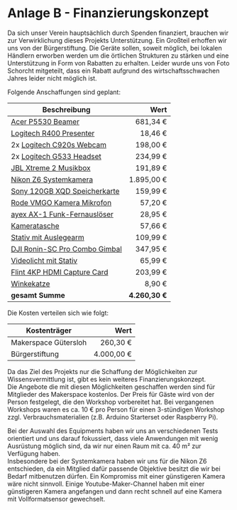 # Anlage B - Finanzierungskonzept

Da sich unser Verein hauptsächlich durch Spenden finanziert, brauchen wir zur Verwirklichung dieses Projekts Unterstützung. Ein Großteil erhoffen wir uns von der Bürgerstiftung. Die Geräte sollen, soweit möglich, bei lokalen Händlern erworben werden um die örtlichen Strukturen zu stärken und eine Unterstützung in Form von Rabatten zu erhalten. Leider wurde uns von Foto Schorcht mitgeteilt, dass ein Rabatt aufgrund des wirtschaftsschwachen Jahres leider nicht möglich ist.

Folgende Anschaffungen sind geplant:

| Beschreibung                        |           Wert |
| ----------------------------------- | -------------: |
| [Acer P5530 Beamer][1]              |       681,34 € |
| [Logitech R400 Presenter][2]        |        18,46 € |
| 2x [Logitech C920s Webcam][3]       |       198,00 € |
| 2x [Logitech G533 Headset][4]       |       234,99 € |
| [JBL Xtreme 2 Musikbox][5]          |       191,89 € |
| [Nikon Z6 Systemkamera][6]          |     1.895,00 € |
| [Sony 120GB XQD Speicherkarte][7]   |       159,99 € |
| [Rode VMGO Kamera Mikrofon][8]      |        57,20 € |
| [ayex AX-1 Funk-Fernauslöser][9]    |        28,95 € |
| [Kameratasche][10]                  |        57,66 € |
| [Stativ mit Auslegearm][11]         |       109,99 € |
| [DJI Ronin-SC Pro Combo Gimbal][12] |       347,95 € |
| [Videolicht mit Stativ][13]         |        65,99 € |
| [Flint 4KP HDMI Capture Card][14]   |       203,99 € |
| [Winkekatze][15]                    |         8,90 € |
| **gesamt Summe**                    | **4.260,30 €** |

Die Kosten verteilen sich wie folgt:

| Kostenträger         |       Wert |
| -------------------- | ---------: |
| Makerspace Gütersloh |   260,30 € |
| Bürgerstiftung       | 4.000,00 € |

Da das Ziel des Projekts nur die Schaffung der Möglichkeiten zur Wissensvermittlung ist, gibt es kein weiteres  Finanzierungskonzept.  
Die Angebote die mit diesen Möglichkeiten geschaffen werden sind für Mitglieder des Makerspace kostenlos. Der Preis für Gäste wird von der Person festgelegt, die den Workshop vorbereitet hat. Bei vergangenen Workshops waren es ca. 10 € pro Person für einen 3-stündigen Workshop zzgl. Verbrauchsmaterialien (z.B. Arduino Starterset oder Raspberry Pi).

Bei der Auswahl des Equipments haben wir uns an verschiedenen Tests orientiert und uns darauf fokussiert, dass viele Anwendungen mit wenig Ausrüstung möglich sind, da wir nur einen Raum mit ca. 40 m² zur Verfügung haben.  
Insbesondere bei der Systemkamera haben wir uns für die Nikon Z6 entschieden, da ein Mitglied dafür passende Objektive besitzt die wir bei Bedarf mitbenutzen dürfen. Ein Kompromiss mit einer günstigeren Kamera wäre nicht sinnvoll. Einige Youtube-Maker-Channel haben mit einer günstigeren Kamera angefangen und dann recht schnell auf eine Kamera mit Vollformatsensor gewechselt.

<!-- Beamer -->
[1]: https://www.amazon.de/dp/B0761QL7YG?m=A3JWKAKR8XB7XF&th=1&psc=1
[1]: https://www.beamershop24.de/de/acer-p5530.html
[1]: https://beamer.pro/promotion/projektoren/epson-eb-990u-superpreis
<!-- Presenter -->
[2]: https://www.bueroshop24.de/logitech-r400-presenter-419147
<!-- Webcam -->
[3]: https://www.expert-technomarkt.de/Webcams/Logitech-C920s-HD-Pro-1080p-Full-HD-1920-x-1080-Pixel-Webcam-30-fps-Schwarz.17670008134.html
<!-- Headset -->
[4]: https://www.proshop.de/KopfhoererHeadsets/Logitech-G533-Wireless-Gaming-Headset/2577955
[4]: https://www.amazon.de/dp/B01MYW8COY
<!-- Musicbox -->
[5]: https://www.alternate.de/JBL/Xtreme-2-Lautsprecher/html/product/1439260
[5]: https://www.amazon.de/dp/B07CGB15VM
<!-- Kamera -->
[6]: https://www.fotomax.de/nikon-z6-kit-inkl-24-70mm-1-4-0-s.html
[6]: https://gressung.de/shop/produkt/nikon-z6-24-70-f4-ftz-systemkamera-4960759150868
[6]: https://designbraun.de/Canon-EOS-800D-Kit-18-55-mm-IS-STM
<!-- Speicherkarte -->
[7]: https://www.fotokoch.de/Sony-XQD-G-Serie-120-GB_17071.html
[7]: https://www.foto-erhardt.de/speicher/xqd-karten/sony-qdg120f-xqd-karte-g-serie-120gb-400mb-s.html
[7]: https://www.amazon.de/dp/B07H9DVLBB
<!-- Mikrofon -->
[8]: https://www.digitfoto.de/Zubehoer_fuer_Videokameras-aFA0036/RODE_Videomic_Go-rRODE100217.html
[8]: https://www.amazon.de/dp/B00GQDORA4
[8]: https://www.foto-erhardt.de/video/mikrofone/canon-dm-e100-stereomikrofon.html
<!-- Fernauslöser -->
[9]: https://www.amazon.de/dp/B0761WLWMJ
[9]: https://www.ebay.de/itm/283064905368
<!-- Tasche -->
[10]: https://www.amazon.de/dp/B0757P9YNZ
[10]: https://www.digitfoto.de/infosproduit.php?refinfos=2351575C002A
<!-- Stativ -->
[11]: https://www.amazon.de/dp/B07GLQ3Y8B
[11]: https://www.amazon.de/dp/B07L88QKK8
[11]: https://www.amazon.de/dp/B07L88YLMT
[11]: https://www.amazon.de/dp/B07CM3655D
<!-- Gimbal -->
[12]: https://allmedia-shop.rf-webworld.de/shop/produkt/dji-ronin-sc-pro-combo-einhandgimbal-set-stabilisierungssystem-107188
[12]: https://www.amazon.de/dp/B07R484T99
[12]: https://www.amazon.de/dp/B000J4FONU
<!-- Videolicht -->
[13]: https://www.amazon.de/dp/B07T8FBZC2
<!-- Capture Card -->
[14]: https://www.amazon.de/dp/B07FF52DT4
[14]: https://www.amazon.de/dp/B08D3PHT58
<!-- Winkekatze -->
[15]: https://www.amazon.de/dp/B01N33SXL9